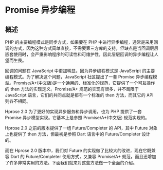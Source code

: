 # Promise 异步编程

## 概述

PHP 的主要编程模式是同步方式，如果要在 PHP 中进行异步编程，通常是采用回调的方式，因为这种方式简单直接，不需要第三方库的支持，但缺点是当回调层层嵌套使用时，会严重影响程序的可读性和可维护性，因此层层回调的异步编程让人望而生畏。

回调的问题在 JavaScript 中更加明显，因为异步编程模式是 JavaScript 的主要编程模式。为了解决这个问题，JavaScript 社区提出了一套 Promise 异步编程模型。Promise/A+(中文版)是一个通用的、标准化的规范，它提供了一个可互操作的 then 方法的实现定义。Promise/A+ 规范的实现有很多，并不局限于 JavaScript 语言，它们的共同点就是都有一个标准的 then 方法，而其它的 API 则各不相同。

Hprose 2.0 为了更好的实现异步服务和异步调用，也为 PHP 提供了一套 Promise 异步模型实现。它基本上是参照 Promise/A+(中文版) 规范实现的。

Hprose 2.0 之前的版本提供了一组 Future/Completer 的 API，其中 Future 对象上也提供了 then 方法，但最初是参照 Dart 语言中的 Future/Completer 设计的。

而在 Hprose 2.0 版本中，我们对 Future 的实现做了比较大的改进，现在它既兼容 Dart 的 Future/Completer 使用方式，又兼容 Promise/A+ 规范，而且还增加了许多非常实用的方法。下面我们就来对这些方法做一个全面的介绍。
